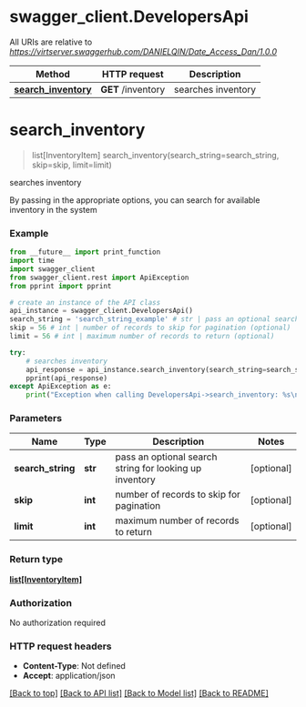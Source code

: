# swagger_client.DevelopersApi

All URIs are relative to *https://virtserver.swaggerhub.com/DANIELQIN/Date_Access_Dan/1.0.0*

Method | HTTP request | Description
------------- | ------------- | -------------
[**search_inventory**](DevelopersApi.md#search_inventory) | **GET** /inventory | searches inventory

# **search_inventory**
> list[InventoryItem] search_inventory(search_string=search_string, skip=skip, limit=limit)

searches inventory

By passing in the appropriate options, you can search for available inventory in the system 

### Example
```python
from __future__ import print_function
import time
import swagger_client
from swagger_client.rest import ApiException
from pprint import pprint

# create an instance of the API class
api_instance = swagger_client.DevelopersApi()
search_string = 'search_string_example' # str | pass an optional search string for looking up inventory (optional)
skip = 56 # int | number of records to skip for pagination (optional)
limit = 56 # int | maximum number of records to return (optional)

try:
    # searches inventory
    api_response = api_instance.search_inventory(search_string=search_string, skip=skip, limit=limit)
    pprint(api_response)
except ApiException as e:
    print("Exception when calling DevelopersApi->search_inventory: %s\n" % e)
```

### Parameters

Name | Type | Description  | Notes
------------- | ------------- | ------------- | -------------
 **search_string** | **str**| pass an optional search string for looking up inventory | [optional] 
 **skip** | **int**| number of records to skip for pagination | [optional] 
 **limit** | **int**| maximum number of records to return | [optional] 

### Return type

[**list[InventoryItem]**](InventoryItem.md)

### Authorization

No authorization required

### HTTP request headers

 - **Content-Type**: Not defined
 - **Accept**: application/json

[[Back to top]](#) [[Back to API list]](../README.md#documentation-for-api-endpoints) [[Back to Model list]](../README.md#documentation-for-models) [[Back to README]](../README.md)

